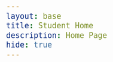 ```yaml
---
layout: base
title: Student Home 
description: Home Page
hide: true
---
```

<style>
head{
  font-size: 24px;
  font-family: courier-new;
  font-color: dark-green;
}

body {
  font-size: 24px;
  font-family: courier-new;
  font-color: dark-green;
}
</stlye>

<head>
 <a href="index2.md"> 
   About Me
 </a>
</head>

<body>

<br>
My Journey is somehow starting. No idea how that happened.

## Coding Tools

  <a href="https://github.com/KKATZENN/No-Ideas-Blog">
        <img src="Logo_of_Github (1).jpg" alt="Github" style="width:50px;height:50px";> 
  </a>

## Code

</body>
